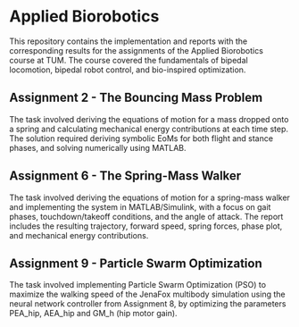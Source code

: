 # Applied Biorobotics

This repository contains the implementation and reports with the corresponding results for the assignments of the Applied Biorobotics course at TUM. The course covered the fundamentals of bipedal locomotion, bipedal robot control, and bio-inspired optimization.


## Assignment 2 - The Bouncing Mass Problem

The task involved deriving the equations of motion for a mass dropped onto a spring and calculating mechanical energy contributions at each time step. The solution required deriving symbolic EoMs for both flight and stance phases, and solving numerically using MATLAB. 

## Assignment 6 - The Spring-Mass Walker

The task involved deriving the equations of motion for a spring-mass walker and implementing the system in MATLAB/Simulink, with a focus on gait phases, touchdown/takeoff conditions, and the angle of attack. The report includes the resulting trajectory, forward speed, spring forces, phase plot, and mechanical energy contributions.

## Assignment 9 - Particle Swarm Optimization

The task involved implementing Particle Swarm Optimization (PSO) to maximize the walking speed of the JenaFox multibody simulation using the neural network controller from Assignment 8, by optimizing the parameters PEA_hip, AEA_hip and GM_h (hip motor gain).
